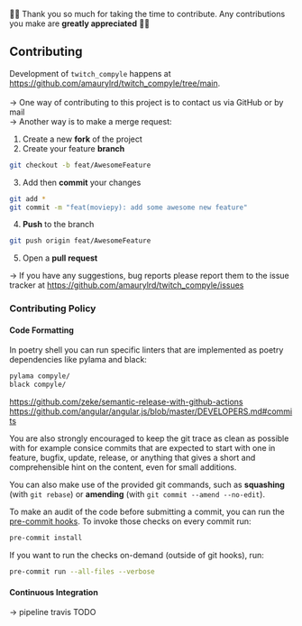 <!-- markdownlint-disable MD029 MD041 -->
🎉🎉 Thank you so much for taking the time to contribute. Any contributions you make are **greatly appreciated** 🎉🎉

## Contributing

Development of `twitch_compyle` happens at <https://github.com/amaurylrd/twitch_compyle/tree/main>.
<br><br>
&rarr; One way of contributing to this project is to contact us via GitHub or by mail <br>
&rarr; Another way is to make a merge request:

1. Create a new **fork** of the project
2. Create your feature **branch**

```sh
git checkout -b feat/AwesomeFeature
```

3. Add then **commit** your changes

```sh
git add *
git commit -m "feat(moviepy): add some awesome new feature"
```

4. **Push** to the branch

```sh
git push origin feat/AwesomeFeature
```

5. Open a **pull request**

&rarr; If you have any suggestions, bug reports please report them to the issue tracker at <https://github.com/amaurylrd/twitch_compyle/issues>


### Contributing Policy 

#### Code Formatting

In poetry shell you can run specific linters that are implemented as poetry dependencies like pylama and black:

```sh
pylama compyle/
black compyle/
```

https://github.com/zeke/semantic-release-with-github-actions
https://github.com/angular/angular.js/blob/master/DEVELOPERS.md#commits

You are also strongly encouraged to keep the git trace as clean as possible with for example consice commits that are expected to start with one in feature, bugfix, update, release, or anything that gives a short and comprehensible hint on the content, even for small additions.

You can also make use of the provided git commands, such as **squashing** (with ``git rebase``) or **amending** (with ``git commit --amend --no-edit``).

To make an audit of the code before submitting a commit, you can run the [pre-commit hooks](../../.pre-commit-config.yaml). To invoke those checks on every commit run:

```sh
pre-commit install
```

If you want to run the checks on-demand (outside of git hooks), run:

```sh
pre-commit run --all-files --verbose
```

#### Continuous Integration

-> pipeline travis TODO
